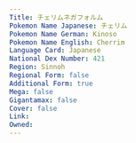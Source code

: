 ```yaml
---
﻿Title: チェリムネガフォルム
Pokemon Name Japanese: チェリム
Pokemon Name German: Kinoso
Pokemon Name English: Cherrim
Language Card: Japanese
National Dex Number: 421
Region: Sinnoh
Regional Form: false
Additional Form: true
Mega: false
Gigantamax: false
Cover: false
Link: 
Owned: 
---
```


